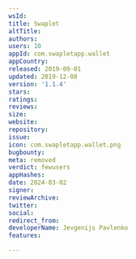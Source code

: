 ```yaml
---
wsId: 
title: Swaplet
altTitle: 
authors: 
users: 10
appId: com.swapletapp.wallet
appCountry: 
released: 2019-09-01
updated: 2019-12-08
version: '1.1.4'
stars: 
ratings: 
reviews: 
size: 
website: 
repository: 
issue: 
icon: com.swapletapp.wallet.png
bugbounty: 
meta: removed
verdict: fewusers
appHashes: 
date: 2024-03-02
signer: 
reviewArchive: 
twitter: 
social: 
redirect_from: 
developerName: Jevgenijs Pavlenko
features: 

---
```


